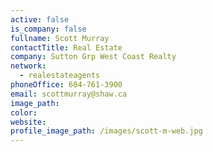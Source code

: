 ```yaml
---
active: false
is_company: false
fullname: Scott Murray
contactTitle: Real Estate
company: Sutton Grp West Coast Realty
network:
  - realestateagents
phoneOffice: 604-761-3900
email: scottmurray@shaw.ca
image_path:
color:
website:
profile_image_path: /images/scott-m-web.jpg
---
```



